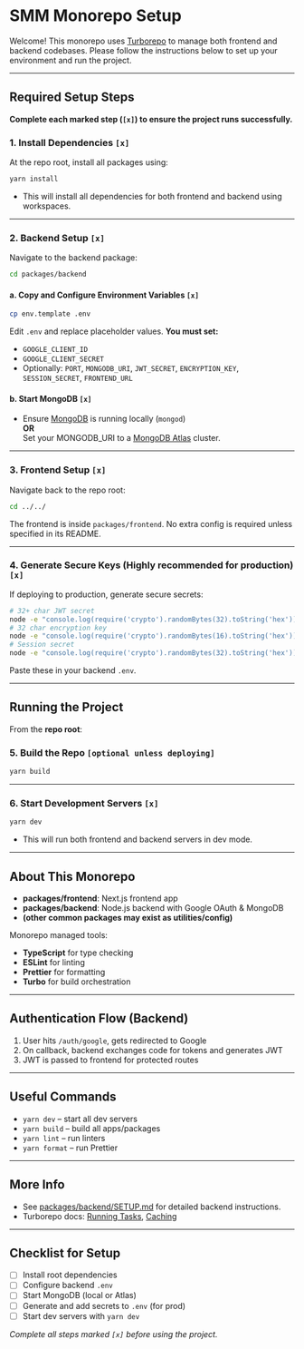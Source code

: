 # SMM Monorepo Setup

Welcome! This monorepo uses [Turborepo](https://turborepo.com/) to manage both frontend and backend codebases. Please follow the instructions below to set up your environment and run the project.

---

## Required Setup Steps

**Complete each marked step (`[x]`) to ensure the project runs successfully.**

### 1. **Install Dependencies** `[x]`

At the repo root, install all packages using:

```sh
yarn install
```

- This will install all dependencies for both frontend and backend using workspaces.

---

### 2. **Backend Setup** `[x]`

Navigate to the backend package:

```sh
cd packages/backend
```

#### a. **Copy and Configure Environment Variables** `[x]`

```sh
cp env.template .env
```

Edit `.env` and replace placeholder values. **You must set:**

- `GOOGLE_CLIENT_ID`
- `GOOGLE_CLIENT_SECRET`
- Optionally: `PORT`, `MONGODB_URI`, `JWT_SECRET`, `ENCRYPTION_KEY`, `SESSION_SECRET`, `FRONTEND_URL`

#### b. **Start MongoDB** `[x]`

- Ensure [MongoDB](https://www.mongodb.com/) is running locally (`mongod`)  
  **OR**  
  Set your MONGODB_URI to a [MongoDB Atlas](https://www.mongodb.com/atlas/database) cluster.

---

### 3. **Frontend Setup** `[x]`

Navigate back to the repo root:

```sh
cd ../../
```

The frontend is inside `packages/frontend`. No extra config is required unless specified in its README.

---

### 4. **Generate Secure Keys** (Highly recommended for production) `[x]`

If deploying to production, generate secure secrets:

```sh
# 32+ char JWT secret
node -e "console.log(require('crypto').randomBytes(32).toString('hex'))"
# 32 char encryption key
node -e "console.log(require('crypto').randomBytes(16).toString('hex'))"
# Session secret
node -e "console.log(require('crypto').randomBytes(32).toString('hex'))"
```

Paste these in your backend `.env`.

---

## Running the Project

From the **repo root**:

### 5. **Build the Repo** `[optional unless deploying]`

```sh
yarn build
```

---

### 6. **Start Development Servers** `[x]`

```sh
yarn dev
```

- This will run both frontend and backend servers in dev mode.

---

## About This Monorepo

- **packages/frontend**: Next.js frontend app
- **packages/backend**: Node.js backend with Google OAuth & MongoDB
- **(other common packages may exist as utilities/config)**

Monorepo managed tools:

- **TypeScript** for type checking
- **ESLint** for linting
- **Prettier** for formatting
- **Turbo** for build orchestration

---

## Authentication Flow (Backend)

1. User hits `/auth/google`, gets redirected to Google
2. On callback, backend exchanges code for tokens and generates JWT
3. JWT is passed to frontend for protected routes

---

## Useful Commands

- `yarn dev` – start all dev servers
- `yarn build` – build all apps/packages
- `yarn lint` – run linters
- `yarn format` – run Prettier

---

## More Info

- See [packages/backend/SETUP.md](packages/backend/SETUP.md) for detailed backend instructions.
- Turborepo docs: [Running Tasks](https://turborepo.com/docs/crafting-your-repository/running-tasks), [Caching](https://turborepo.com/docs/core-concepts/remote-caching)

---

## Checklist for Setup

- [ ] Install root dependencies
- [ ] Configure backend `.env`
- [ ] Start MongoDB (local or Atlas)
- [ ] Generate and add secrets to `.env` (for prod)
- [ ] Start dev servers with `yarn dev`

_Complete all steps marked `[x]` before using the project._
